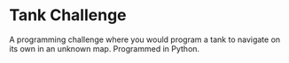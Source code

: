 # Tank Challenge

A programming challenge where you would program a tank to navigate on its own in an unknown map. Programmed in Python. 
